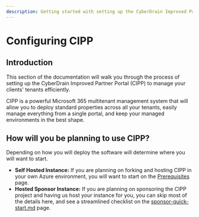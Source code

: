 ```yaml
---
description: Getting started with setting up the CyberDrain Improved Partner Portal
---
```


# Configuring CIPP

## Introduction

This section of the documentation will walk you through the process of setting up the CyberDrain Improved Partner Portal (CIPP) to manage your clients' tenants efficiently.

CIPP is a powerful Microsoft 365 multitenant management system that will allow you to deploy standard properties across all your tenants, easily manage everything from a single portal, and keep your managed environments in the best shape.&#x20;

## How will you be planning to use CIPP?

Depending on how you will deploy the software will determine where you will want to start.

* **Self Hosted Instance:** If you are planning on forking and hosting CIPP in your own Azure environment, you will want to start on the [Prerequisites ](../self-hosting-guide/index.md)page.
* **Hosted Sponsor Instance:** If you are planning on sponsoring the CIPP project and having us host your instance for you, you can skip most of the details here, and see a streamlined checklist on the [sponsor-quick-start.md](../resources/sponsor-quick-start.md "mention") page.
